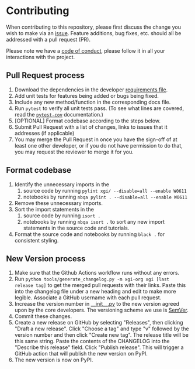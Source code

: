# Contributing

When contributing to this repository, please first discuss the change you wish to make via an [issue](../../issues/new). Feature additions, bug fixes, etc. should all be addressed with a pull request (PR).

Please note we have a [code of conduct](/CODE_OF_CONDUCT.md), please follow it in all your interactions with the project.

## Pull Request process

1. Download the dependencies in the developer [requirements file](/requirements/developer.txt).
2. Add unit tests for features being added or bugs being fixed.
3. Include any new method/function in the corresponding docs file.
4. Run `pytest` to verify all unit tests pass. (To see what lines are covered, read the [`pytest-cov`](https://pytest-cov.readthedocs.io/en/latest/reporting.html) documentation.)
5. [OPTIONAL] Format codebase according to the steps below.
5. Submit Pull Request with a list of changes, links to issues that it addresses (if applicable)
6. You may merge the Pull Request in once you have the sign-off of at least one other developer, or if you do not have permission to do that, you may request the reviewer to merge it for you.

## Format codebase
1. Identify the unnecessary imports in the
   1. source code by running `pylint xgi/ --disable=all --enable W0611`
   2. notebooks by running `nbqa pylint . --disable=all --enable W0611`
2. Remove these unnecessary imports.
3. Sort the import statements in the
   1. source code by running `isort .`
   2. notebooks by running `nbqa isort .` to sort any new import statements in the source code and tutorials.
4. Format the source code and notebooks by running `black .` for consistent styling.

## New Version process

1. Make sure that the Github Actions workflow runs without any errors.
2. Run `python tools/generate_changelog.py -m xgi-org xgi [last release tag]` to get the merged pull requests with their links. Paste this into the changelog file under a new heading and edit to make more legible. Associate a GitHub username with each pull request.
3. Increase the version number in [\_\_init\_\_.py](xgi/__init__.py.py) to the new version agreed upon by the core developers. The versioning scheme we use is [SemVer](http://semver.org/).
4. Commit these changes.
5. Create a new release on GitHub by selecting "Releases", then clicking "Draft a new release". Click "Choose a tag" and type "v" followed by the version number and then click "Create new tag". The release title will be this same string. Paste the contents of the CHANGELOG into the "Describe this release" field. Click "Publish release". This will trigger a GitHub action that will publish the new version on PyPI.
6. The new version is now on PyPI.